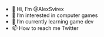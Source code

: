 - 👋 Hi, I’m @AlexSvirex
- 👀 I’m interested in computer games
- 🌱 I’m currently learning game dev
- 📫 How to reach me Twitter

<!---
AlexSvirex/AlexSvirex is a ✨ special ✨ repository because its `README.md` (this file) appears on your GitHub profile.
You can click the Preview link to take a look at your changes.
--->
